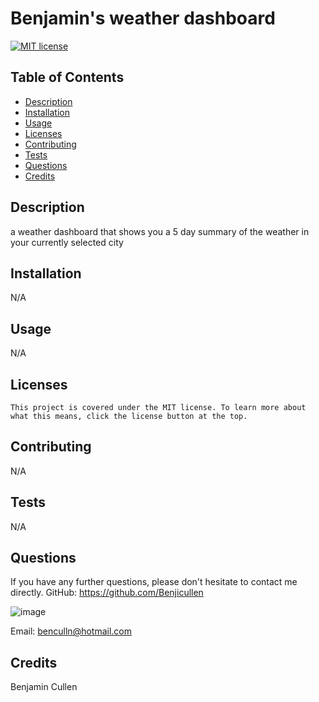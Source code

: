 # Benjamin's weather dashboard

  [![MIT license](https://img.shields.io/badge/License-MIT-blue.svg)](https://lbesson.mit-license.org/)

  ## Table of Contents
  * [Description](#description)
  * [Installation](#installation)
  * [Usage](#usage)
  * [Licenses](#licenses)
  * [Contributing](#contributing)
  * [Tests](#tests)
  * [Questions](#questions)
  * [Credits](#credits)

  ## Description
  a weather dashboard that shows you a 5 day summary of the weather in your currently selected city

  ## Installation
  N/A

  ## Usage
  N/A

  ## Licenses
    This project is covered under the MIT license. To learn more about what this means, click the license button at the top.

  ## Contributing
  N/A

  ## Tests
  N/A

  ## Questions
  If you have any further questions, please don't hesitate to contact me directly.
  GitHub: https://github.com/Benjicullen  

  ![image](https://github.com/BenjiCullen/Benajmin-s-Weather-dashboard/assets/141322492/f478001e-5cf0-48b5-9478-007e4dbe5bf1)

  Email: benculln@hotmail.com

  ## Credits
  Benjamin Cullen
